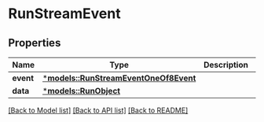 # RunStreamEvent

## Properties
Name | Type | Description | Notes
------------ | ------------- | ------------- | -------------
**event** | [***models::RunStreamEventOneOf8Event**](RunStreamEvent_oneOf_8_event.md) |  | 
**data** | [***models::RunObject**](RunObject.md) |  | 

[[Back to Model list]](../README.md#documentation-for-models) [[Back to API list]](../README.md#documentation-for-api-endpoints) [[Back to README]](../README.md)


